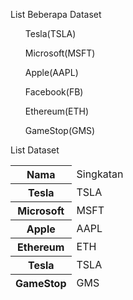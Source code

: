 List Beberapa Dataset
<ol>Tesla(TSLA)</ol>
<ol>Microsoft(MSFT)</ol>
<ul>Apple(AAPL)</ul>
<ul>Facebook(FB)</ul>
<ul>Ethereum(ETH)</ul>
<ul>GameStop(GMS)</ul>


<table>
  <thead>List Dataset
  <tr>
      <th>Nama </th>
      <td>Singkatan</td>
  </tr>
  <tr>
      <th>Tesla</th>
      <td>TSLA</td>
  </tr>
  <tr>
      <th>Microsoft</th>
      <td>MSFT</td>
  </tr>
  <tr>
      <th>Apple</th>
      <td>AAPL</td>
  </tr>
  <tr>
      <th>Ethereum</th>
      <td>ETH</td>
  </tr>
  <tr>
      <th>Tesla</th>
      <td>TSLA</td>
  </tr>
  <tr>
      <th>GameStop</th>
      <td>GMS</td>
  </tr>
